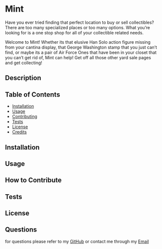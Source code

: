 # Mint

Have you ever tried finding that perfect location to buy or sell collectibles?
There are too many specialized places or too many options. What you’re looking for is a one stop shop for all of your collectible related needs.

Welcome to Mint! Whether its that elusive Han Solo action figure missing from your cantina display, that George Washington stamp that you just can’t find, or maybe its a pair of Air Force Ones that have been in your closet that you can’t get rid of, Mint can help! Get off all those other yard sale pages and get collecting!

## Description

## Table of Contents

- [Installation](#installation)
- [Usage](#usage)
- [Contributing](#how-to-contribute)
- [Tests](#tests)
- [License](#license)
- [Credits](#credits)

## Installation

## Usage

## How to Contribute

## Tests

## License

## Questions

for questions please refer to my [GitHub](https://github.com/)
or contact me through my [Email]()

